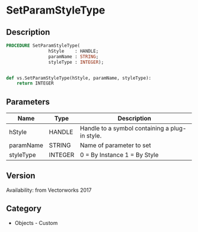 # SetParamStyleType

## Description
```pascal
PROCEDURE SetParamStyleType(
				hStyle    : HANDLE;
				paramName : STRING;
				styleType : INTEGER);
```

```python

def vs.SetParamStyleType(hStyle, paramName, styleType):
    return INTEGER
```

## Parameters
|Name|Type|Description|
|---|---|---|
|hStyle|HANDLE|Handle to a symbol containing a plug-in style.|
|paramName|STRING|Name of parameter to set|
|styleType|INTEGER|0 = By Instance 1 = By Style|

## Version
Availability: from Vectorworks 2017
## Category
* Objects - Custom

